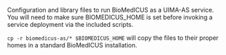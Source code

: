 Configuration and library files to run BioMedICUS as a UIMA-AS service. You will need to make sure BIOMEDICUS_HOME is set before invoking a service deployment via the included scripts.

`cp -r biomedicus-as/* $BIOMEDICUS_HOME` will copy the files to their proper homes in a standard BioMedICUS installation.
